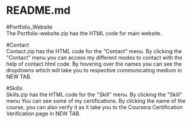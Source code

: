 # README.md

#Portfolio_Website\
The Portfolio-website.zip has the HTML code for main website. 

#Contact\
Contact.zip has the HTML code for the "Contact" menu. By clicking the "Contact" menu you can access my different modes to contact with the help of contact.html code. 
By hovering over the names you can see the dropdowns which will take you to respective communicating medium in NEW TAB. 

#Skills\
Skills.zip has the HTML code for the "Skill" menu. By clicking the "Skill" menu You can see some of my certifications.
By clicking the name of the course, you can also verify it as it take you to the Coursera Certification Verification page in NEW TAB.
